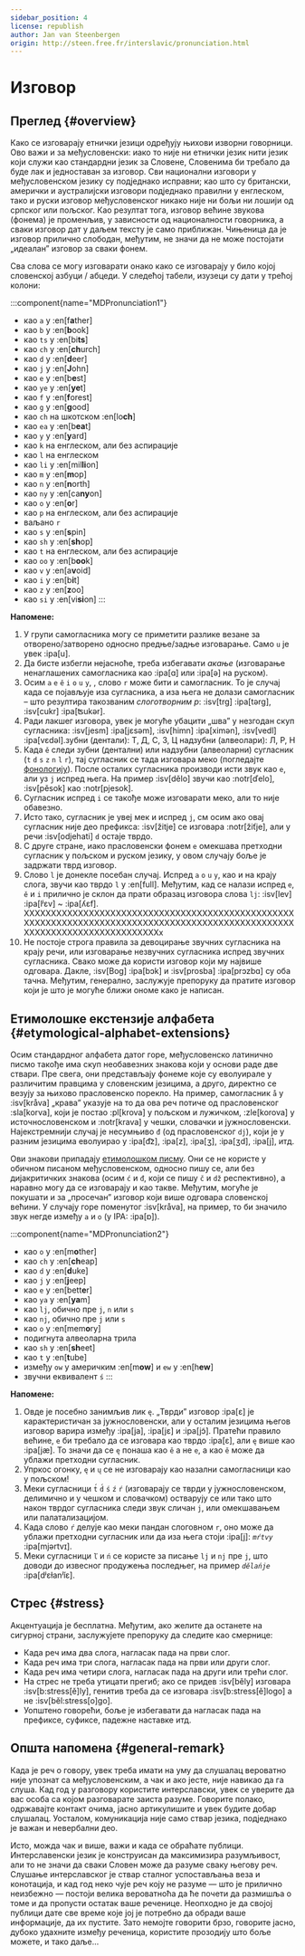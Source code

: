 ```yaml
---
sidebar_position: 4
license: republish
author: Jan van Steenbergen
origin: http://steen.free.fr/interslavic/pronunciation.html
---
```


# Изговор

## Преглед \{#overview}

Како се изговарају етнички језици одређују њихови изворни говорници. Ово важи и за међусловенски: иако то није ни етнички језик нити језик који служи као стандардни језик за Словене, Словенима би требало да буде лак и једноставан за изговор. Сви национални изговори у међусловенском језику су подједнако исправни; као што су британски, амерички и аустралијски изговори подједнако правилни у енглеском, тако и руски изговор међусловенског никако није ни бољи ни лошији од српског или пољског. Као резултат тога, изговор већине звукова (фонема) је променљив, у зависности од националности говорника, а сваки изговор дат у даљем тексту је само приближан. Чињеница да је изговор прилично слободан, међутим, не значи да не може постојати „идеалан” изговор за сваки фонем.

Сва слова се могу изговарати онако како се изговарају у било којој словенској азбуци / абцеди. У следећој табели, изузеци су дати у трећој колони:

:::component{name="MDPronunciation1"}
- као `a` у :en[f**a**ther]
- као `b` у :en[**b**ook]
- као `ts` у :en[bi**ts**]
- као `ch` у :en[**ch**urch]
- као `d` у :en[**d**eer]
- као `j` у :en[**J**ohn]
- као `e` у :en[b**e**st]
- као `ye` у :en[**ye**t]
- као `f` у :en[**f**orest]
- као `g` у :en[**g**ood]
- као `ch` на шкотском :en[lo**ch**]
- као `ea` у :en[b**ea**t]
- као `y` у :en[**y**ard]
- као `k` на енглеском, али без аспирације
- као `l` на енглеском
- као `li` у :en[mil**li**on]
- као `m` у :en[**m**op]
- као `n` у :en[**n**orth]
- као `ny` у :en[ca**ny**on]
- као `o` у :en[**o**r]
- као `p` на енглеском, али без аспирације
- ваљано `r`
- као `s` у :en[**s**pin]
- као `sh` у :en[**sh**op]
- као `t` на енглеском, али без аспирације
- као `oo` у :en[b**oo**k]
- као `v` у :en[a**v**oid]
- као `i` у :en[b**i**t]
- као `z` у :en[**z**oo]
- као `si` у :en[vi**si**on]
:::

**Напомене:**

1. У групи самогласника могу се приметити разлике везане за отворено/затворено односно предње/задње изговарање. Само `u` је увек :ipa[u].
2. Да бисте избегли нејасноће, треба избегавати _акање_ (изговарање ненаглашених самогласника као :ipa[ɑ] или :ipa[ə] на руском).
3. Осим `a` `e` `ě` `i` `o` `u` `y`, , слово `r` може бити и самогласник. То је случај када се појављује иза сугласника, а иза њега не долази самогласник – што резултира такозваним _слоготворним р_: :isv[trg] :ipa[tərg], :isv[cukr] :ipa[ʦukər].
4. Ради лакшег изговора, увек је могуће убацити „шва” у незгодан скуп сугласника: :isv[jesm] :ipa[jɛsǝm], :isv[himn] :ipa[ximǝn], :isv[vedl] :ipa[vɛdǝl].зубни (дентали): Т, Д, С, З, Ц
надзубни (алвеолари): Л, Р, Н
5. Када `ě` следи зубни (дентални) или надзубни (алвеоларни) сугласник (`t` `d` `s` `z` `n` `l` `r`), тај сугласник се тада изговара меко (погледајте [фонологију][1]). После осталих сугласника производи исти звук као `e`, али уз `j` испред њега. На пример :isv[dělo] звучи као :notr[ďelo], :isv[pěsok]  као :notr[pjesok].
6. Сугласник испред `i` се такође може изговарати меко, али то није обавезно.
7. Исто тако, сугласник је увеј мек и испред `j`, см осим ако овај сугласник није део префикса: :isv[žitje] се изговара :notr[žiťje], али у речи :isv[odjehati] `d` остаје тврдо.
8. С друге стране, иако прасловенски фонем `e` омекшава претходни сугласник у пољском и руском језику, у овом случају боље је задржати тврд изговор.
9. Слово `l` је донекле посебан случај. Испред `a` `o` `u` `y`,  као и на крају слога, звучи као тврдо `l` у :en[full]. Међутим, кад се налази испред `e`, `ě`  и `i` прилично је склон да прати образац изговора слова `lj`: :isv[lev] :ipa[lʲɛv]  \~ :ipa[ʎɛf].
ХХХХХХХХХХХХХХХХХХХХХХХХХХХХХХХХХХХХХХХХХХХХХХХХХХХХХХХХХХХХХХХХХХХХХХХХХХХХХХХХХХХХХХХХХХХХХХХХХХХХХХХХХХХХХХХХХХХХХХХХХХХХХх
10. Не постоје строга правила за девоцирање звучних сугласника на крају речи, или изговарање незвучних сугласника испред звучних сугласника. Свако може да користи изговор који му највише одговара. Дакле, :isv[Bog] :ipa[bɔk]  и :isv[prosba] :ipa[prɔzbɑ]  су оба тачна. Међутим, генерално, заслужује препоруку да пратите изговор који је што је могуће ближи ономе како је написан.

## Етимолошке екстензије алфабета \{#etymological-alphabet-extensions}

Осим стандардног алфабета датог горе, међусловенско латинично писмо такође има скуп необавезних знакова који у основи раде две ствари. Пре свега, они представљају фонеме које су еволуирале у различитим правцима у словенским језицима, а друго, директно се везују за њихово прасловенско порекло. На пример, самогласник `å` у :isv[kråva] „крава” указује на то да ова реч потиче од прасловенског :sla[korva], који је постао :pl[krova] у пољском и лужичком, :zle[korova] у источнословенском и :notr[krava] у чешки, словачки и јужнословенски. Најекстремнији случај је несумњиво `đ` (од прасловенског `dj`), који је у разним језицима еволуирао у :ipa[d͡z], :ipa[z], :ipa[ʒ], :ipa[ʒd], :ipa[j],  итд.

Ови знакови припадају [етимолошком писму][2]. Они се не користе у обичном писаном међусловенском, односно пишу се, али без дијакритичких знакова (осим `ć` и `đ`, који се пишу `č` и `dž` респективно), а наравно могу да се изговарају и као такве. Међутим, могуће је покушати и за „просечан” изговор који више одговара словенској већини. У случају горе поменутог :isv[kråva], на пример, то би значило звук негде између `a` и `o` (у IPA: :ipa[ɒ]).

:::component{name="MDPronunciation2"}
- као `o` у :en[m**o**ther]
- као `ch` у :en[**ch**eap]
- као `d` у :en[**d**uke]
- као `j` у :en[**j**eep]
- као `e` у :en[bett**e**r]
- као `ya` у :en[**ya**m]
- као `lj`, обично пре `j`, `n`  или `s`
- као `nj`, обично пре `j` или `s`
- као `o` у :en[mem**o**ry]
- подигнута алвеоларна трила
- као `sh` у :en[**sh**eet]
- као `t` у :en[**t**ube]
- између `ow` у америчким :en[m**ow**] и `ew` у :en[h**ew**]
- звучни еквивалент `ś`
:::

**Напомене:**

1. Овде је посебно занимљив лик `ę`. „Тврди” изговор :ipa[ɛ] је карактеристичан за јужнословенски, али у осталим језицима његов изговор варира између :ipa[ja], :ipa[jɛ]  и :ipa[jɔ̃]. Пратећи правило већине, `e` би требало да се изговара као тврдо :ipa[ɛ], али `ę` више као :ipa[jæ]. То значи да се `ę` понаша као `ě` а не `e`, а као `ě` може да ублажи претходни сугласник.
2. Упркос огонку, `ę` и `ų` се не изговарају као назални самогласници као у пољском!
3. Меки сугласници `t́` `d́` `ś` `ź` `ŕ`  (изговарају се тврди у јужнословенском, делимично и у чешком и словачком) остварују се или тако што након тврдог сугласника следи звук сличан `j`, или омекшавањем или палатализацијом.
4. Када слово `ŕ` делује као меки пандан слоговном `r`, оно може да ублажи претходни сугласник или да иза њега стоји :ipa[j]: _`mŕtvy`_ :ipa[mjǝrtvɪ].
5. Меки сугласници `ľ` и `ń` се користе за писање `lj` и `nj` пре `j`, што доводи до извесног продужења последњег, на пример _`dělańje`_ :ipa[dʲɛɫanʲĭɛ].

## Стрес \{#stress}

Акцентуација је бесплатна. Међутим, ако желите да останете на сигурној страни, заслужујете препоруку да следите као смернице:

- Када реч има два слога, нагласак пада на први слог.
- Када реч има три слога, нагласак пада на први или други слог.
- Када реч има четири слога, нагласак пада на други или трећи слог.
- На стрес не треба утицати прегиб; ако се придев :isv[běly] изговара :isv[b:stress[ě]ly], генитив треба да се изговара :isv[b:stress[ě]logo] а не :isv[běl:stress[o]go].
- Уопштено говорећи, боље је избегавати да нагласак пада на префиксе, суфиксе, падежне наставке итд.

## Општа напомена \{#general-remark}

Када је реч о говору, увек треба имати на уму да слушалац вероватно није упознат са међусловенским, а чак и ако јесте, није навикао да га слуша. Кад год у разговору користите интерславски, увек се уверите да вас особа са којом разговарате заиста разуме. Говорите полако, одржавајте контакт очима, јасно артикулишите и увек будите добар слушалац. Уосталом, комуникација није само ствар језика, подједнако је важан и невербални део.

Исто, можда чак и више, важи и када се обраћате публици. Интерславенски језик је конструисан да максимизира разумљивост, али то не значи да сваки Словен може да разуме сваку његову реч. Слушање интерславског је ствар сталног успостављања веза и конотација, и кад год неко чује реч коју не разуме — што је прилично неизбежно — постоји велика вероватноћа да ће почети да размишља о томе и да пропусти остатак ваше реченице. Неопходно је да својој публици дате све време које јој је потребно да обради ваше информације, да их пустите. Зато немојте говорити брзо, говорите јасно, дубоко удахните између реченица, користите прозодију што боље можете, и тако даље...

[1]: ./phonology.md#hard_and_soft

[2]: orthography.md#etymological_alphabet
